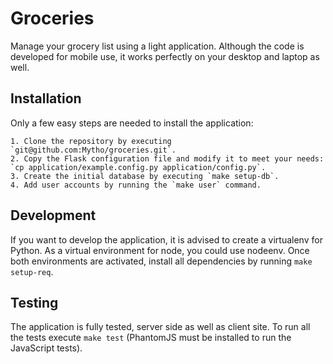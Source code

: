 # Groceries

Manage your grocery list using a light application. Although the code is developed for mobile use, it works perfectly on your desktop and laptop as well.

## Installation

Only a few easy steps are needed to install the application:

    1. Clone the repository by executing `git@github.com:Mytho/groceries.git`.
    2. Copy the Flask configuration file and modify it to meet your needs: `cp application/example.config.py application/config.py`.
    3. Create the initial database by executing `make setup-db`.
    4. Add user accounts by running the `make user` command.

## Development

If you want to develop the application, it is advised to create a virtualenv for Python. As a virtual environment for node, you could use nodeenv. Once both environments are activated, install all dependencies by running `make setup-req`.

## Testing

The application is fully tested, server side as well as client site. To run all the tests execute `make test` (PhantomJS must be installed to run the JavaScript tests).
